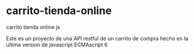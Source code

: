# carrito-tienda-online
carrito tienda online js

Este  es un proyecto de una API restful de un carrito de compra hecho en la ultima version de javascript ECMAscript 6
